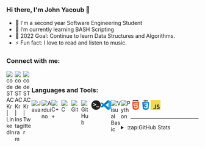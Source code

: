 ### Hi there, I'm John Yacoub 👋 

- 🔭 I'm a second year Software Engineering Student
- 🌱 I’m currently learning BASH Scripting
- 🥅 2022 Goal: Continue to learn Data Structures and Algorithms.  
- ⚡ Fun fact: I love to read and listen to music.

### Connect with me:

[<img align="left" alt="codeSTACKr | LinkedIn" width="22px" src="https://user-images.githubusercontent.com/89855894/152471764-b29a2ba5-c33e-4894-86ad-0c5711d165a8.png" />][linkedin]
[<img align="left" alt="codeSTACKr | Instagram" width="22px" src="https://user-images.githubusercontent.com/89855894/152471666-eaa74bdc-4c07-4026-8d35-04571f678742.png" />][instagram]
[<img align="left" alt="codeSTACKr | Twitter" width="22px" src="https://user-images.githubusercontent.com/89855894/152471724-d692d3c4-4e00-4816-b76c-c1bda3e2536b.png" />][twitter]

<br />

### Languages and Tools:

[<img align="left" alt="Java" width="26px" src="https://user-images.githubusercontent.com/89855894/152472938-3c662589-6e4d-4dc7-8edd-e9fcd7c2bbad.png" />][link]

[<img align="left" alt="Arduino" width="26px" src="https://user-images.githubusercontent.com/89855894/152472381-b4c9a250-55c3-40be-a8eb-3780d87cfaff.png" />][link]

[<img align="left" alt="C++" width="26px" src="https://user-images.githubusercontent.com/89855894/152090978-0f72f03a-2804-4781-97a2-34e78000feda.png" />][link]

[<img align="left" alt="C" width="26px" src="https://user-images.githubusercontent.com/89855894/152091014-0af42338-67a9-49e8-b0b2-0b7d3bda7cdd.png" />][link]

[<img align="left" alt="Git" width="26px" src="https://user-images.githubusercontent.com/89855894/152472090-1d359e41-da71-4461-ad4e-121db4d00191.png" />][link]

[<img align="left" alt="GitHub" width="26px" src="https://user-images.githubusercontent.com/89855894/152472017-7b941f63-fb9e-4f84-b836-f242713c1ddf.png" />][link]

[<img align="left" alt="Terminal" width="26px" src="https://raw.githubusercontent.com/github/explore/80688e429a7d4ef2fca1e82350fe8e3517d3494d/topics/terminal/terminal.png" />][link]

[<img align="left" alt="Visual Studio Code" width="26px" src="https://raw.githubusercontent.com/github/explore/80688e429a7d4ef2fca1e82350fe8e3517d3494d/topics/visual-studio-code/visual-studio-code.png" />][link]

[<img align="left" alt="Visual Basic" width="26px" src="https://user-images.githubusercontent.com/89855894/152649322-044920b9-a660-4592-af18-d470e83a3047.png" />][link]

[<img align="left" alt="Python" width="26px" src="https://user-images.githubusercontent.com/89855894/152091335-805fb790-a168-4683-9478-5d292d892ba6.png" />][link]

[<img align="left" alt="HTML5" width="26px" src="https://raw.githubusercontent.com/github/explore/80688e429a7d4ef2fca1e82350fe8e3517d3494d/topics/html/html.png" />][link]

[<img align="left" alt="CSS3" width="26px" src="https://raw.githubusercontent.com/github/explore/80688e429a7d4ef2fca1e82350fe8e3517d3494d/topics/css/css.png" />][link]

[<img align="left" alt="JavaScript" width="26px" src="https://raw.githubusercontent.com/github/explore/80688e429a7d4ef2fca1e82350fe8e3517d3494d/topics/javascript/javascript.png" />][link]

<br />
<br />

---
<details>
  <summary>:zap:GitHub Stats</summary>

  <img align="left" alt="John Yacoub's GitHub Stats" src="https://github-readme-stats.vercel.app/api?username=yacoub-john&show_icons=true&hide_border=true" />

</details>


[link]: google.com
[instagram]: https://www.instagram.com/john_yacoub
[linkedin]: https://www.linkedin.com/in/john-yacoub-a01ba31b4/
[twitter]: https://twitter.com/John25728210
